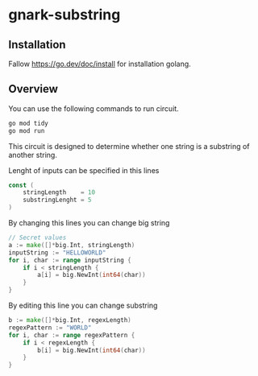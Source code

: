 # gnark-substring
## Installation
Fallow https://go.dev/doc/install for installation golang.

## Overview
You can use the following commands to run circuit.
```bash
go mod tidy
go mod run
```
This circuit is designed to determine whether one string is a substring of another string.

Lenght of inputs can be specified in this lines
```go
const (
	stringLength    = 10
	substringLenght = 5
)
```

By changing this lines you can change big string
```go
// Secret values
a := make([]*big.Int, stringLength)
inputString := "HELLOWORLD"
for i, char := range inputString {
    if i < stringLength {
        a[i] = big.NewInt(int64(char))
    }
}
```

By editing this line you can change substring
```go
b := make([]*big.Int, regexLength)
regexPattern := "WORLD"
for i, char := range regexPattern {
    if i < regexLength {
        b[i] = big.NewInt(int64(char))
    }
}
````
